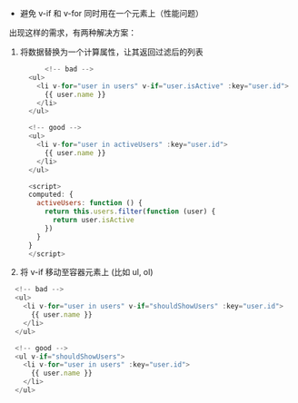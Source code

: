 * 避免 v-if 和 v-for 同时用在一个元素上（性能问题）

​       出现这样的需求，有两种解决方案：

1. 将数据替换为一个计算属性，让其返回过滤后的列表

   ```js
         <!-- bad -->
     <ul>
       <li v-for="user in users" v-if="user.isActive" :key="user.id">
         {{ user.name }}
       </li>
     </ul>
   
     <!-- good -->
     <ul>
       <li v-for="user in activeUsers" :key="user.id">
         {{ user.name }}
       </li>
     </ul>
   
     <script>
     computed: {
       activeUsers: function () {
         return this.users.filter(function (user) {
           return user.isActive
         })
       }
     }
     </script>
   ```

2. 将 v-if 移动至容器元素上 (比如 ul, ol)

```js
  <!-- bad -->
  <ul>
    <li v-for="user in users" v-if="shouldShowUsers" :key="user.id">
      {{ user.name }}
    </li>
  </ul>

  <!-- good -->
  <ul v-if="shouldShowUsers">
    <li v-for="user in users" :key="user.id">
      {{ user.name }}
    </li>
  </ul>
```

